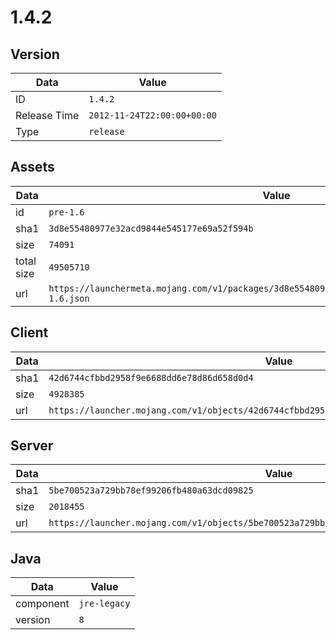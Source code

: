 # 1.4.2

## Version

|**Data**        | **Value**                 |
|----------------|-------------------------|
| ID   | ```1.4.2```   |
| Release Time   | ```2012-11-24T22:00:00+00:00```   |
| Type   | ```release```   |

## Assets

|**Data**        | **Value**                 |
|----------------|-------------------------|
| id   | ```pre-1.6```   |
| sha1   | ```3d8e55480977e32acd9844e545177e69a52f594b```   |
| size   | ```74091```   |
| total size  | ```49505710```  |
| url       | ```https://launchermeta.mojang.com/v1/packages/3d8e55480977e32acd9844e545177e69a52f594b/pre-1.6.json``` |

## Client

|**Data**        | **Value**                 |
|----------------|-------------------------|
| sha1   | ```42d6744cfbbd2958f9e6688dd6e78d86d658d0d4```   |
| size   | ```4928385```   |
| url       | ```https://launcher.mojang.com/v1/objects/42d6744cfbbd2958f9e6688dd6e78d86d658d0d4/client.jar``` |

## Server

|**Data**        | **Value**                 |
|----------------|-------------------------|
| sha1   | ```5be700523a729bb78ef99206fb480a63dcd09825```   |
| size   | ```2018455```   |
| url       | ```https://launcher.mojang.com/v1/objects/5be700523a729bb78ef99206fb480a63dcd09825/server.jar``` |

## Java

|**Data**        | **Value**                 |
|----------------|-------------------------|
| component   | ```jre-legacy```   |
| version   | ```8```   |